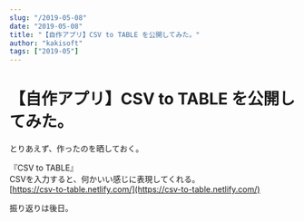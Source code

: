 ```yaml
---
slug: "/2019-05-08"
date: "2019-05-08"
title: "【自作アプリ】CSV to TABLE を公開してみた。"
author: "kakisoft"
tags: ["2019-05"]
---
```

# 【自作アプリ】CSV to TABLE を公開してみた。

とりあえず、作ったのを晒しておく。  

『CSV to TABLE』  
CSVを入力すると、何かいい感じに表現してくれる。  
[https://csv-to-table.netlify.com/](https://csv-to-table.netlify.com/)  

振り返りは後日。  
